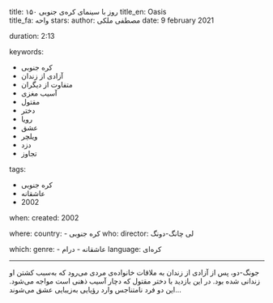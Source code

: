 
title: ۱۵۰ روز با سینمای کره‌ی جنوبی 
title_en: Oasis  
title_fa: واحه 
stars: 
author: مصطفی ملکی
date: 9 february 2021

duration: 2:13

keywords:
  - کره جنوبی
  - آزادی از زندان
  - متفاوت از دیگران
  - آسیب مغزی
  - مقتول
  - دختر
  - رویا
  - عشق
  - ویلچر
  - دزد
  - تجاوز

tags:
  - کره جنوبی
  - عاشقانه
  - 2002

when:
  created: 2002

where:
  country: 
    - کره جنوبی 
who:
  director: لی چانگ-دونگ

which:
  genre:
    - عاشقانه
    - درام
  language: کره‌ای

---

جونگ-دو، پس از آزادی از زندان به ملاقات خانواده‌ی مردی می‌رود که به‌سبب کشتن او زندانی شده بود. در این بازدید با دختر مقتول که دچار آسیب ذهنی است مواجه می‌شود. این دو فرد نامتناجس وارد رؤیایی به‌زیبایی عشق می‌شوند...
